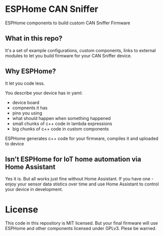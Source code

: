 # ESPHome CAN Sniffer

ESPHome components to build custom CAN Sniffer Firmware

## What in this repo?

It's a set of example configurations, custom components, links to external modules to let you build firmware for your CAN Sniffer device.

## Why ESPHome?

It let you code less.

You describe your device has in yaml:
 - device board
 - compnents it has
 - pins you using
 - what should happen when something happened
 - small chunks of c++ code in lambda expressions
 - big chunks of c++ code in custom components

ESPHome generates c++ code for your firmware, compiles it and uploaded to device

## Isn't ESPHome for IoT home automation via Home Assistant

Yes it is. But all works just fine without Home Assistant. If you have one - enjoy your sensor data stistics over time and use Home Assistant to control your device in development.

# License

This code in this repository is MIT licensed. But your final firmware will use ESPHome and other components licensed under GPLv3. Plese be warned.

